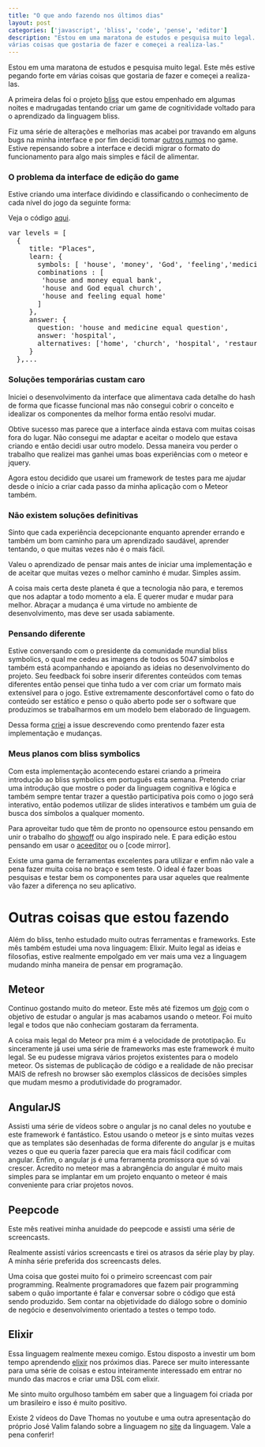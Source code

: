 ```yaml
---
title: "O que ando fazendo nos últimos dias"
layout: post
categories: ['javascript', 'bliss', 'code', 'pense', 'editor']
description: "Estou em uma maratona de estudos e pesquisa muito legal. Este mês estive pegando forte em 
várias coisas que gostaria de fazer e começei a realiza-las."
---
```

Estou em uma maratona de estudos e pesquisa muito legal. Este mês estive pegando forte em 
várias coisas que gostaria de fazer e começei a realiza-las.

A primeira delas foi o projeto [bliss] que estou empenhado em algumas noites e madrugadas
tentando criar um game de cognitividade voltado para o aprendizado da linguagem bliss.

Fiz uma série de alterações e melhorias mas acabei por travando em alguns bugs na minha
interface e por fim decidi tomar [outros rumos][milestone] no game. Estive repensando sobre a interface
e decidi migrar o formato do funcionamento para algo mais simples e fácil de alimentar.

### O problema da interface de edição do game

Estive criando uma interface dividindo e classificando o conhecimento de cada nível do jogo da seguinte forma:

Veja o código [aqui][levels].
<pre class="prettyprint">
var levels = [
  {
     title: "Places",
     learn: {
       symbols: [ 'house', 'money', 'God', 'feeling','medicine'],
       combinations : [
        'house and money equal bank',
        'house and God equal church',
        'house and feeling equal home'
       ]
     },
     answer: {
       question: 'house and medicine equal question',
       answer: 'hospital',
       alternatives: ['home', 'church', 'hospital', 'restaurant']
     }
  },...
</pre>

### Soluções temporárias custam caro

Iniciei o desenvolvimento da interface que alimentava cada detalhe do hash de forma que 
ficasse funcional mas não consegui cobrir o conceito e idealizar os componentes
da melhor forma então resolvi mudar. 

Obtive sucesso mas parece que a interface ainda estava com muitas coisas fora do lugar. Não consegui me 
adaptar e aceitar o modelo que estava criando e então decidi usar outro modelo.
Dessa maneira vou perder o trabalho que realizei mas ganhei umas boas  experiências com 
o meteor e jquery.

Agora estou decidido que usarei um framework de testes para me ajudar desde o
início a  criar cada passo da minha aplicação com o Meteor também.

### Não existem soluções definitivas

Sinto que cada experiência decepcionante enquanto aprender errando e também 
um bom caminho para um aprendizado saudável, aprender tentando, o que 
 muitas vezes não é o mais fácil. 
 
Valeu o aprendizado de pensar mais antes de iniciar uma implementação e de
aceitar que muitas vezes o melhor caminho é mudar. Simples assim.

A coisa mais certa deste planeta é que a tecnologia não para, e teremos que nos
adaptar a todo momento a ela. E querer mudar e mudar para melhor. Abraçar a
mudança é uma virtude no ambiente de desenvolvimento, mas deve ser usada
sabiamente.

### Pensando diferente

Estive conversando com o presidente da comunidade mundial bliss symbolics, o 
qual me cedeu as imagens de todos os 5047 símbolos e também está acompanhando e apoiando
as ideias no desenvolvimento do projeto. Seu feedback foi sobre inserir
diferentes conteúdos com temas diferentes então pensei que tinha tudo a ver com
criar um formato mais extensível para o jogo.
Estive extremamente desconfortável como o fato do conteúdo ser estático e penso 
o quão aberto pode ser o software que produzimos se trabalharmos em um modelo
bem elaborado de linguagem.

Dessa forma [criei][issue9] a issue descrevendo como prentendo fazer esta
implementação e mudanças.

### Meus planos com bliss symbolics

Com esta implementação acontecendo estarei criando a primeira introdução ao
bliss symbolics em português esta semana. Pretendo criar uma introdução que mostre
o poder da linguagem cognitiva e lógica e também sempre tentar trazer a questão
participativa pois como o jogo será interativo, então podemos utilizar
de slides interativos e também um guia de busca dos símbolos a qualquer momento.

Para aproveitar tudo que têm de pronto no opensource estou pensando em unir o 
trabalho do [showoff] ou algo inspirado nele. E para edição estou pensando em
usar o [aceeditor] ou o [code mirror].

Existe uma gama de ferramentas excelentes para utilizar e enfim não vale a pena
fazer muita coisa no braço e sem teste. O ideal é fazer boas pesquisas e testar
bem os componentes para usar aqueles que realmente vão fazer a diferença no seu
aplicativo.

# Outras coisas que estou fazendo

Além do bliss, tenho estudado muito outras ferramentas e frameworks. Este mês
também estudei uma nova linguagem: Elixir. Muito legal as ideias e filosofias,
estive realmente empolgado em ver mais uma vez a linguagem mudando minha maneira
de pensar em programação.

## Meteor

Continuo gostando muito do meteor. Este mês até fizemos um [dojo] com o objetivo
de estudar o angular js mas acabamos usando o meteor. Foi muito legal e todos
que não conheciam gostaram da ferramenta.

A coisa mais legal do Meteor pra mim é a velocidade de prototipação. Eu
sinceramente já usei uma série de frameworks mas este framework é muito legal.
Se eu pudesse migrava vários projetos existentes para o modelo meteor. Os
sistemas de publicação de código e a realidade de não precisar MAIS de refresh no browser são
exemplos clássicos de decisões simples que mudam mesmo a produtividade do
programador.

## AngularJS 

Assisti uma série de vídeos sobre o angular js no canal deles no youtube e este
framework é fantástico. Estou usando o meteor js e sinto muitas vezes que as
templates são desenhadas de forma diferente do angular js e muitas vezes o que
eu queria fazer parecia que era mais fácil codificar com angular. Enfim, o
angular js é uma ferramenta promissora que só vai crescer. Acredito no meteor
mas a abrangência do angular é muito mais simples para se implantar em um
projeto enquanto o meteor é mais conveniente para criar projetos novos.

## Peepcode

Este mês reativei minha anuidade do peepcode e assisti uma série de screencasts.

Realmente assistí vários screencasts e tirei os atrasos da série play by play. A
minha série preferida dos screencasts deles.

Uma coisa que gostei muito foi o primeiro screencast com pair programming.
Realmente programadores que fazem pair programming sabem o quão importante é
falar e conversar sobre o código que está sendo produzido.
Sem contar na objetividade do diálogo sobre o domínio de negócio e
desenvolvimento orientado a testes o tempo todo.

## Elixir

Essa linguagem realmente mexeu comigo. Estou disposto a investir um bom tempo
aprendendo [elixir] nos próximos dias. Parece ser muito interessante para uma
série de coisas e estou inteiramente interessado em entrar no mundo das macros e
criar uma DSL com elixir.

Me sinto muito orgulhoso também em saber que a linguagem foi criada por um
brasileiro e isso é muito positivo.

Existe 2 vídeos do Dave Thomas no youtube e uma outra apresentação do próprio
José Valim falando sobre a linguagem no [site][elixir] da linguagem. Vale a pena conferir!


[levels]: https://github.com/jonatas/trybliss/blob/master/server/levels.js
[bliss]: http://github.com/jonatas/trybliss
[issue9]:https://github.com/jonatas/trybliss/issues/9
[milestone]: https://github.com/jonatas/trybliss/issues?milestone=1&state=open
[showoff]: https://github.com/schacon/showoff
[aceeditor]: http://ace.ajax.org
[code_mirror]: http://codemirror.net/
[dojo]: https://github.com/jonatas/dojo-meteor
[elixir]: http://elixir-lang.org
